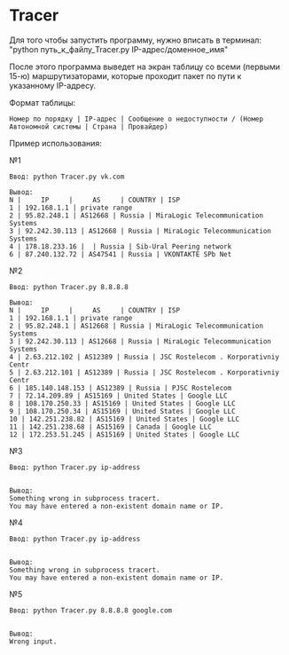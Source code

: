 # Tracer

Для того чтобы запустить программу, нужно вписать в терминал: "python путь_к_файлу_Tracer.py IP-адрес/доменное_имя"

После этого программа выведет на экран таблицу со всеми (первыми 15-ю) маршрутизаторами, которые проходит пакет по пути к указанному IP-адресу.

Формат таблицы: 

    Номер по порядку | IP-адрес | Сообщение о недоступности / (Номер Автономной системы | Страна | Провайдер)


Пример использования:

№1

    Ввод: python Tracer.py vk.com
    
    Вывод:
    N |     IP     |     AS     | COUNTRY | ISP
    1 | 192.168.1.1 | private range
    2 | 95.82.248.1 | AS12668 | Russia | MiraLogic Telecommunication Systems
    3 | 92.242.30.113 | AS12668 | Russia | MiraLogic Telecommunication Systems
    4 | 178.18.233.16 |  | Russia | Sib-Ural Peering network
    6 | 87.240.132.72 | AS47541 | Russia | VKONTAKTE SPb Net


№2

    Ввод: python Tracer.py 8.8.8.8
    
    Вывод:
    N |     IP     |     AS     | COUNTRY | ISP
    1 | 192.168.1.1 | private range
    2 | 95.82.248.1 | AS12668 | Russia | MiraLogic Telecommunication Systems
    3 | 92.242.30.113 | AS12668 | Russia | MiraLogic Telecommunication Systems
    4 | 2.63.212.102 | AS12389 | Russia | JSC Rostelecom . Korporativniy Centr
    5 | 2.63.212.101 | AS12389 | Russia | JSC Rostelecom . Korporativniy Centr
    6 | 185.140.148.153 | AS12389 | Russia | PJSC Rostelecom
    7 | 72.14.209.89 | AS15169 | United States | Google LLC
    8 | 108.170.250.33 | AS15169 | United States | Google LLC
    9 | 108.170.250.34 | AS15169 | United States | Google LLC
    10 | 142.251.238.82 | AS15169 | United States | Google LLC
    11 | 142.251.238.68 | AS15169 | Canada | Google LLC
    12 | 172.253.51.245 | AS15169 | United States | Google LLC

№3

    Ввод: python Tracer.py ip-address

    
    Вывод:
    Something wrong in subprocess tracert.
    You may have entered a non-existent domain name or IP.

№4
    
    Ввод: python Tracer.py ip-address

    
    Вывод:
    Something wrong in subprocess tracert.
    You may have entered a non-existent domain name or IP.

№5

    Ввод: python Tracer.py 8.8.8.8 google.com

    
    Вывод:
    Wrong input.